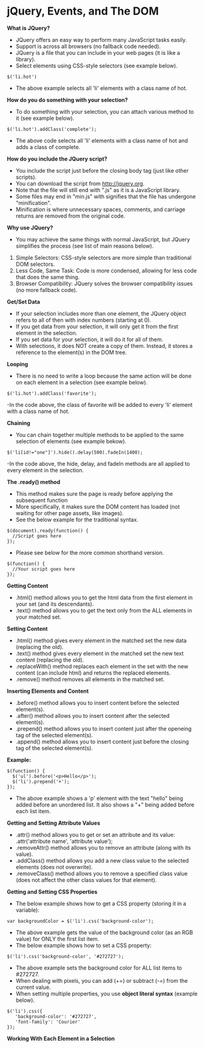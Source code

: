 # jQuery, Events, and The DOM

**What is JQuery?**
- JQuery offers an easy way to perform many JavaScript tasks easily.
- Support is across all browsers (no fallback code needed).
- JQuery is a file that you can include in your web pages (it is like a library).
- Select elements using CSS-style selectors (see example below).

```
$('li.hot')
```
- The above example selects all 'li' elements with a class name of hot.

**How do you do something with your selection?**
- To do something with your selection, you can attach various method to it (see example below).

```
$('li.hot').addClass('complete');
```

- The above code selects all 'li' elements with a class name of hot and adds a class of complete.

**How do you include the JQuery script?**
- You include the script just before the closing body tag (just like other scripts).
- You can download the script from http://jquery.org.
- Note that the file will still end with ".js" as it is a JavaScript library.
- Some files may end in "min.js" with signifies that the file has undergone "minification".
- Minification is where unnecessary spaces, comments, and carriage returns are removed from the original code.

**Why use JQuery?**
- You may achieve the same things with normal JavaScript, but JQuery simplifies the process (see list of main reasons below).
1. Simple Selectors: CSS-style selectors are more simple than traditional DOM selectors.
2. Less Code, Same Task: Code is more condensed, allowing for less code that does the same thing.
3. Browser Compatibility: JQuery solves the browser compatibility issues (no more fallback code).

**Get/Set Data**
- If your selection includes more than one element, the JQuery object refers to all of then with index numbers (starting at 0).
- If you get data from your selection, it will only get it from the first element in the selection.
- If you set data for your selection, it will do it for all of them.
- With selections, it does NOT create a copy of them. Instead, it stores a reference to the element(s) in the DOM tree.

**Looping**
- There is no need to write a loop because the same action will be done on each element in a selection (see example below).

```
$('li.hot').addClass('favorite');
```

-In the code above, the class of favorite will be added to every 'li' element with a class name of hot.

**Chaining** 
- You can chain together multiple methods to be applied to the same selection of elements (see example bekow).

```
$('li[id!="one"]').hide().delay(500).fadeIn(1400);
```

-In the code above, the hide, delay, and fadeIn methods are all applied to every element in the selection. 

**The .ready() method**
- This method makes sure the page is ready before applying the subsequent function
- More specifically, it makes sure the DOM content has loaded (not waiting for other page assets, like images). 
- See the below example for the traditional syntax.

```
$(document).ready(function() {
  //Script goes here
});
```

- Please see below for the more common shorthand version.

```
$(function() {
  //Your script goes here
});
```

**Getting Content**
- .html() method allows you to get the html data from the first element in your set (and its descendants).
- .text() method allows you to get the text only from the ALL elements in your matched set.

**Setting Content**
- .html() method gives every element in the matched set the new data (replacing the old).
- .text() method gives every element in the matched set the new text content (replacing the old). 
- .replaceWith() method replaces each element in the set with the new content (can include html) and returns the replaced elements.
- .remove() method removes all elements in the matched set. 

**Inserting Elements and Content**
- .before() method allows you to insert content before the selected element(s).
- .after() method allows you to insert content after the selected element(s). 
- .prepend() method allows you to insert content just after the openeing tag of the selected element(s).
- .append() method allows you to insert content just before the closing tag of the selected element(s).

**Example:**

```
$(function() {
  $('ul').before('<p>Hello</p>');
  $('li').prepend('+');
});
```

- The above example shows a 'p' element with the text "hello" being added before an unordered list. It also shows a "+" being added before each list item. 

**Getting and Setting Attribute Values**
- .attr() method allows you to get or set an attribute and its value: .attr('attribute name', 'attribute value');
- .removeAttr() method allows you to remove an attribute (along with its value).
- .addClass() method allows you add a new class value to the selected elements (does not overwrite).
- .removeClass() method allows you to remove a specified class value (does not affect the other class values for that element).

**Getting and Setting CSS Properties**
- The below example shows how to get a CSS property (storing it in a variable):

```
var backgroundColor = $('li').css('background-color'); 
```

- The above example gets the value of the background color (as an RGB value) for ONLY the first list item.
- The below example shows how to set a CSS property:
 
 ```
 $('li').css('background-color', '#272727');
 ```
 
 - The above example sets the background color for ALL list items to #272727. 
 - When dealing with pixels, you can add (+=) or subtract (-=) from the current value.
 - When setting multiple properties, you use **object literal syntax** (example below). 
 
 ```
 $('li').css({
    'background-color': '#272727',
    'font-family': 'Courier'
 });
 ```
 
 **Working With Each Element in a Selection**
